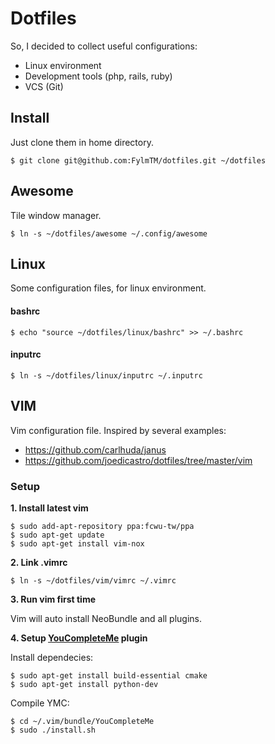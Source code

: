 # Dotfiles

So, I decided to collect useful configurations:

* Linux environment
* Development tools (php, rails, ruby)
* VCS (Git)

## Install
Just clone them in home directory.
```
$ git clone git@github.com:FylmTM/dotfiles.git ~/dotfiles
```

## Awesome
Tile window manager. 

```
$ ln -s ~/dotfiles/awesome ~/.config/awesome
```

## Linux
Some configuration files, for linux environment.

#### bashrc
```
$ echo "source ~/dotfiles/linux/bashrc" >> ~/.bashrc
```

#### inputrc
```
$ ln -s ~/dotfiles/linux/inputrc ~/.inputrc
```

## VIM
Vim configuration file. Inspired by several examples:

- https://github.com/carlhuda/janus
- https://github.com/joedicastro/dotfiles/tree/master/vim

### Setup
**1. Install latest vim**
```
$ sudo add-apt-repository ppa:fcwu-tw/ppa
$ sudo apt-get update
$ sudo apt-get install vim-nox
```
**2. Link .vimrc**
```
$ ln -s ~/dotfiles/vim/vimrc ~/.vimrc
```

**3. Run vim first time**

Vim will auto install NeoBundle and all plugins.

**4. Setup [YouCompleteMe](https://github.com/Valloric/YouCompleteMe) plugin**

Install dependecies:
```
$ sudo apt-get install build-essential cmake
$ sudo apt-get install python-dev
```
Compile YMC:
```
$ cd ~/.vim/bundle/YouCompleteMe
$ sudo ./install.sh
```


